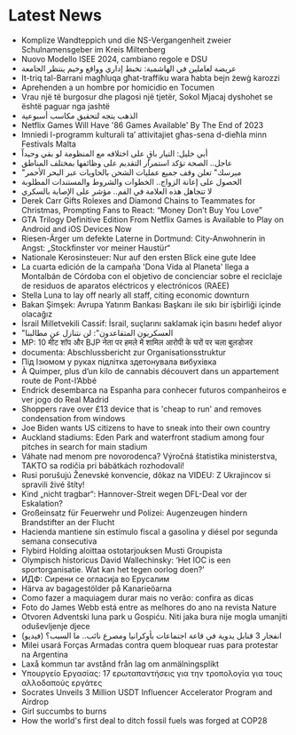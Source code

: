 # Latest News
-  Komplize Wandteppich und die NS-Vergangenheit zweier Schulnamensgeber im Kreis Miltenberg
-  Nuovo Modello ISEE 2024, cambiano regole e DSU
-  عريضة لعاملين في الهاشمية: تخبط إداري وواقع وخيم ينتظر الجامعة
-  It-triq tal-Barrani magħluqa għat-traffiku wara ħabta bejn żewġ karozzi
-  Aprehenden a un hombre por homicidio en Tocumen
-  Vrau një të burgosur dhe plagosi një tjetër, Sokol Mjacaj dyshohet se është paguar nga jashtë
-  الذهب يتجه لتحقيق مكاسب أسبوعية
-  Netflix Games Will Have '86 Games Available' By The End of 2023
-  Imniedi l-programm kulturali ta’ attivitajiet għas-sena d-dieħla minn Festivals Malta
-  أبي خليل: التيار باقٍ على اختلافه مع المنظومة لو بقي وحيداً
-  عاجل.. الصحة تؤكد استمرار التقديم على وظائفها بمختلف المناطق
-  "ميرسك" تعلن وقف جميع عمليات الشحن بالحاويات عبر البحر الأحمر
-  الحصول على إعانة الزواج.. الخطوات والشروط والمستندات المطلوبة
-  لا تتجاهل هذه العلامة في الفم.. مؤشر على الإصابة بالسكري
-  Derek Carr Gifts Rolexes and Diamond Chains to Teammates for Christmas, Prompting Fans to React: “Money Don’t Buy You Love”
-  GTA Trilogy Definitive Edition From Netflix Games is Available to Play on Android and iOS Devices Now
-  Riesen-Ärger um defekte Laterne in Dortmund: City-Anwohnerin in Angst: „Stockfinster vor meiner Haustür“
-  Nationale Kerosinsteuer: Nur auf den ersten Blick eine gute Idee
-  La cuarta edición de la campaña 'Dona Vida al Planeta' llega a Montalbán de Córdoba con el objetivo de concienciar sobre el reciclaje de residuos de aparatos eléctricos y electrónicos (RAEE)
-  Stella Luna to lay off nearly all staff, citing economic downturn
-  Bakan Şimşek: Avrupa Yatırım Bankası Başkanı ile sıkı bir işbirliği içinde olacağız
-  İsrail Milletvekili Cassif: İsrail, suçlarını saklamak için basını hedef alıyor
-  "العسكريون المتقاعدون": لن نتنازل عن مطالبنا
-  MP: 10 मीट शॉप और BJP नेता पर हमले में शामिल आरोपी के घरों पर चला बुलडोजर
-  documenta: Abschlussbericht zur Organisationsstruktur
-  Під Ізюмом у руках підлітка здетонувала вибухівка
-  À Quimper, plus d’un kilo de cannabis découvert dans un appartement route de Pont-l’Abbé
-  Endrick desembarca na Espanha para conhecer futuros companheiros e ver jogo do Real Madrid
-  Shoppers rave over £13 device that is 'cheap to run' and removes condensation from windows
-  Joe Biden wants US citizens to have to sneak into their own country
-  Auckland stadiums: Eden Park and waterfront stadium among four pitches in search for main stadium
-  Váhate nad menom pre novorodenca? Výročná štatistika ministerstva, TAKTO sa rodičia pri bábätkách rozhodovali!
-  Rusi porušujú Ženevské konvencie, dôkaz na VIDEU: Z Ukrajincov si spravili živé štíty!
-  Kind „nicht tragbar“: Hannover-Streit wegen DFL-Deal vor der Eskalation?
-  Großeinsatz für Feuerwehr und Polizei: Augenzeugen hindern Brandstifter an der Flucht
-  Hacienda mantiene sin estímulo fiscal a gasolina y diésel por segunda semana consecutiva
-  Flybird Holding aloittaa ostotarjouksen Musti Groupista
-  Olympisch historicus David Wallechinsky: ‘Het IOC is een sportorganisatie. Wat kan het tegen oorlog doen?’
-  ИДФ: Сирени се огласија во Ерусалим
-  Härva av bagagestölder på Kanarieöarna
-  Como fazer a maquiagem durar mais no verão: confira as dicas
-  Foto do James Webb está entre as melhores do ano na revista Nature
-  Otvoren Adventski luna park u Gospiću. Niti jaka bura nije mogla umanjiti oduševljenje djece
-  انفجار 3 قنابل يدوية في قاعة اجتماعات بأوكرانيا ومصرع نائب.. ما السبب؟ (فيديو)
-  Milei usará Forças Armadas contra quem bloquear ruas para protestar na Argentina
-  Laxå kommun tar avstånd från lag om anmälningsplikt
-  Υπουργείο Εργασίας: 17 ερωταπαντήσεις για την τροπολογία για τους αλλοδαπούς εργάτες
-  Socrates Unveils 3 Million USDT Influencer Accelerator Program and Airdrop
-  Girl succumbs to burns
-  How the world's first deal to ditch fossil fuels was forged at COP28
